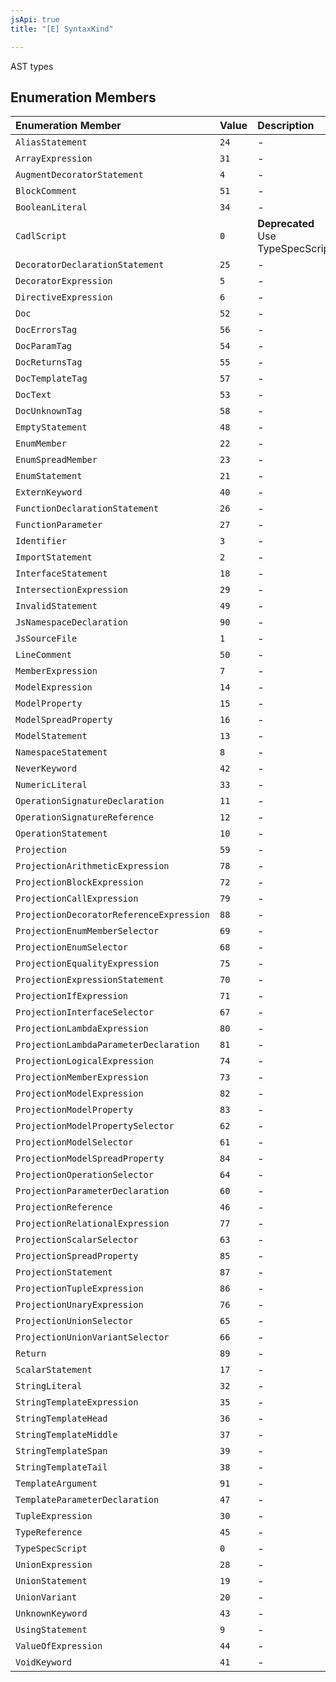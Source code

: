 ```yaml
---
jsApi: true
title: "[E] SyntaxKind"

---
```

AST types

## Enumeration Members

| Enumeration Member | Value | Description |
| :------ | :------ | :------ |
| `AliasStatement` | `24` | - |
| `ArrayExpression` | `31` | - |
| `AugmentDecoratorStatement` | `4` | - |
| `BlockComment` | `51` | - |
| `BooleanLiteral` | `34` | - |
| `CadlScript` | `0` | **Deprecated**<br />Use TypeSpecScript |
| `DecoratorDeclarationStatement` | `25` | - |
| `DecoratorExpression` | `5` | - |
| `DirectiveExpression` | `6` | - |
| `Doc` | `52` | - |
| `DocErrorsTag` | `56` | - |
| `DocParamTag` | `54` | - |
| `DocReturnsTag` | `55` | - |
| `DocTemplateTag` | `57` | - |
| `DocText` | `53` | - |
| `DocUnknownTag` | `58` | - |
| `EmptyStatement` | `48` | - |
| `EnumMember` | `22` | - |
| `EnumSpreadMember` | `23` | - |
| `EnumStatement` | `21` | - |
| `ExternKeyword` | `40` | - |
| `FunctionDeclarationStatement` | `26` | - |
| `FunctionParameter` | `27` | - |
| `Identifier` | `3` | - |
| `ImportStatement` | `2` | - |
| `InterfaceStatement` | `18` | - |
| `IntersectionExpression` | `29` | - |
| `InvalidStatement` | `49` | - |
| `JsNamespaceDeclaration` | `90` | - |
| `JsSourceFile` | `1` | - |
| `LineComment` | `50` | - |
| `MemberExpression` | `7` | - |
| `ModelExpression` | `14` | - |
| `ModelProperty` | `15` | - |
| `ModelSpreadProperty` | `16` | - |
| `ModelStatement` | `13` | - |
| `NamespaceStatement` | `8` | - |
| `NeverKeyword` | `42` | - |
| `NumericLiteral` | `33` | - |
| `OperationSignatureDeclaration` | `11` | - |
| `OperationSignatureReference` | `12` | - |
| `OperationStatement` | `10` | - |
| `Projection` | `59` | - |
| `ProjectionArithmeticExpression` | `78` | - |
| `ProjectionBlockExpression` | `72` | - |
| `ProjectionCallExpression` | `79` | - |
| `ProjectionDecoratorReferenceExpression` | `88` | - |
| `ProjectionEnumMemberSelector` | `69` | - |
| `ProjectionEnumSelector` | `68` | - |
| `ProjectionEqualityExpression` | `75` | - |
| `ProjectionExpressionStatement` | `70` | - |
| `ProjectionIfExpression` | `71` | - |
| `ProjectionInterfaceSelector` | `67` | - |
| `ProjectionLambdaExpression` | `80` | - |
| `ProjectionLambdaParameterDeclaration` | `81` | - |
| `ProjectionLogicalExpression` | `74` | - |
| `ProjectionMemberExpression` | `73` | - |
| `ProjectionModelExpression` | `82` | - |
| `ProjectionModelProperty` | `83` | - |
| `ProjectionModelPropertySelector` | `62` | - |
| `ProjectionModelSelector` | `61` | - |
| `ProjectionModelSpreadProperty` | `84` | - |
| `ProjectionOperationSelector` | `64` | - |
| `ProjectionParameterDeclaration` | `60` | - |
| `ProjectionReference` | `46` | - |
| `ProjectionRelationalExpression` | `77` | - |
| `ProjectionScalarSelector` | `63` | - |
| `ProjectionSpreadProperty` | `85` | - |
| `ProjectionStatement` | `87` | - |
| `ProjectionTupleExpression` | `86` | - |
| `ProjectionUnaryExpression` | `76` | - |
| `ProjectionUnionSelector` | `65` | - |
| `ProjectionUnionVariantSelector` | `66` | - |
| `Return` | `89` | - |
| `ScalarStatement` | `17` | - |
| `StringLiteral` | `32` | - |
| `StringTemplateExpression` | `35` | - |
| `StringTemplateHead` | `36` | - |
| `StringTemplateMiddle` | `37` | - |
| `StringTemplateSpan` | `39` | - |
| `StringTemplateTail` | `38` | - |
| `TemplateArgument` | `91` | - |
| `TemplateParameterDeclaration` | `47` | - |
| `TupleExpression` | `30` | - |
| `TypeReference` | `45` | - |
| `TypeSpecScript` | `0` | - |
| `UnionExpression` | `28` | - |
| `UnionStatement` | `19` | - |
| `UnionVariant` | `20` | - |
| `UnknownKeyword` | `43` | - |
| `UsingStatement` | `9` | - |
| `ValueOfExpression` | `44` | - |
| `VoidKeyword` | `41` | - |
